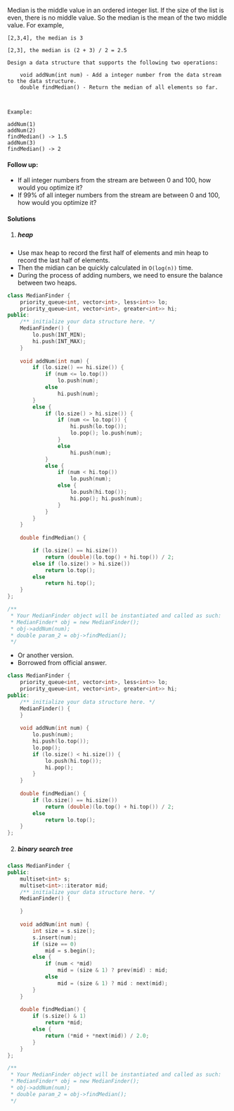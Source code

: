 Median is the middle value in an ordered integer list. If the size of the list is even, there is no middle value. So the median is the mean of the two middle value.
For example,

```
[2,3,4], the median is 3

[2,3], the median is (2 + 3) / 2 = 2.5

Design a data structure that supports the following two operations:

    void addNum(int num) - Add a integer number from the data stream to the data structure.
    double findMedian() - Return the median of all elements so far.

 

Example:

addNum(1)
addNum(2)
findMedian() -> 1.5
addNum(3) 
findMedian() -> 2
```
 

#### Follow up:

-    If all integer numbers from the stream are between 0 and 100, how would you optimize it?
-    If 99% of all integer numbers from the stream are between 0 and 100, how would you optimize it?


#### Solutions

1. ##### heap

- Use max heap to record the first half of elements and min heap to record the last half of elements.
- Then the midian can be quickly calculated in `O(log(n))` time.
- During the process of adding numbers, we need to ensure the balance between two heaps.

```cpp
class MedianFinder {
    priority_queue<int, vector<int>, less<int>> lo;
    priority_queue<int, vector<int>, greater<int>> hi;
public:
    /** initialize your data structure here. */
    MedianFinder() {
        lo.push(INT_MIN);
        hi.push(INT_MAX);
    }
    
    void addNum(int num) {
        if (lo.size() == hi.size()) {
            if (num <= lo.top())
                lo.push(num);
            else
                hi.push(num);
        }
        else {
            if (lo.size() > hi.size()) {
                if (num <= lo.top()) {
                    hi.push(lo.top());
                    lo.pop(); lo.push(num);
                }
                else
                    hi.push(num);
            }
            else {
                if (num < hi.top())
                    lo.push(num);
                else {
                    lo.push(hi.top());
                    hi.pop(); hi.push(num);
                }
            }
        }
    }
    
    double findMedian() {

        if (lo.size() == hi.size())
            return (double)(lo.top() + hi.top()) / 2;
        else if (lo.size() > hi.size())
            return lo.top();
        else
            return hi.top();
    }
};

/**
 * Your MedianFinder object will be instantiated and called as such:
 * MedianFinder* obj = new MedianFinder();
 * obj->addNum(num);
 * double param_2 = obj->findMedian();
 */
```


- Or another version.
- Borrowed from official answer.


```cpp
class MedianFinder {
    priority_queue<int, vector<int>, less<int>> lo;
    priority_queue<int, vector<int>, greater<int>> hi;
public:
    /** initialize your data structure here. */
    MedianFinder() {
    }
    
    void addNum(int num) {
        lo.push(num);
        hi.push(lo.top());
        lo.pop();
        if (lo.size() < hi.size()) {
            lo.push(hi.top());
            hi.pop();
        }
    }
    
    double findMedian() {
        if (lo.size() == hi.size())
            return (double)(lo.top() + hi.top()) / 2;
        else
            return lo.top();
    }
};
```


2. ##### binary search tree

```cpp
class MedianFinder {
public:
    multiset<int> s;
    multiset<int>::iterator mid;
    /** initialize your data structure here. */
    MedianFinder() {

    }
    
    void addNum(int num) {
        int size = s.size();
        s.insert(num);
        if (size == 0)
            mid = s.begin();
        else {
            if (num < *mid)
                mid = (size & 1) ? prev(mid) : mid;
            else
                mid = (size & 1) ? mid : next(mid);
        }
    }
    
    double findMedian() {
        if (s.size() & 1)
            return *mid;
        else {
            return (*mid + *next(mid)) / 2.0;
        }
    }
};

/**
 * Your MedianFinder object will be instantiated and called as such:
 * MedianFinder* obj = new MedianFinder();
 * obj->addNum(num);
 * double param_2 = obj->findMedian();
 */
```